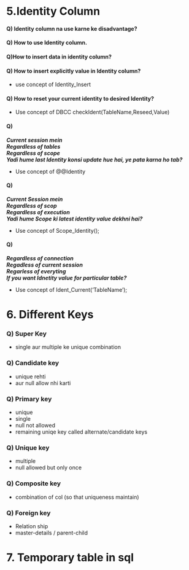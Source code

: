 
# 5.Identity Column
#### Q) Identity column na use karne ke disadvantage?
####  Q) How to use Identity column.
####  Q)How to insert data in identity column?
####  Q) How to insert explicitly value in Identity column?
- use concept of Identity_Insert 
####  Q) How to reset your current identity to desired Identity?
- Use concept of DBCC checkIdent(TableName,Reseed,Value)
#### Q)
***Current session mein  
 Regardless of tables  
 Regardless of scope  
Yadi hume last Identity konsi update hue hai, ye pata karna ho tab?***
-	Use concept of @@Identity 
####  Q) 
***Current Session mein  
         Regardless of scop  
           Regardless of execution   
Yadi hume Scope ki latest identity value dekhni hai?***
-	Use concept of Scope_Identity();
####  Q)
 ***Regardless of connection  
         Regadless of current session  
         Regarless of everyting  
If you want Idnetity value for particular table?***
-	Use concept of Ident_Current(‘TableName’);

# 6. Different Keys
### Q) Super Key
- single aur multiple ke unique combination 
### Q) Candidate key
- unique  rehti
- aur null allow nhi karti
### Q) Primary key
- unique
- single
-  null not allowed
- remaining uniqe key called alternate/candidate keys
### Q) Unique key
- multiple
- null allowed but only once
### Q) Composite key
- combination of col (so that uniqueness maintain)
### Q) Foreign key
- Relation ship
- master-details / parent-child
# 7. Temporary table  in sql


